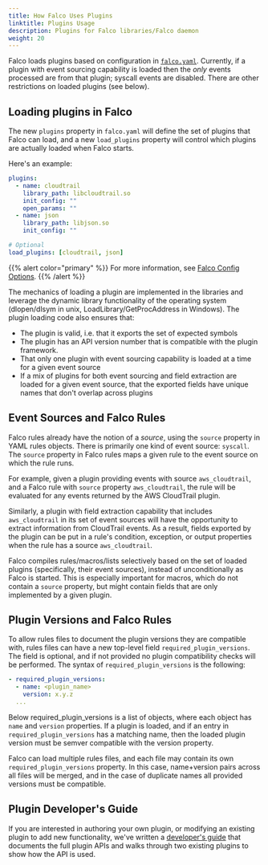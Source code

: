 ```yaml
---
title: How Falco Uses Plugins
linktitle: Plugins Usage
description: Plugins for Falco libraries/Falco daemon
weight: 20
---
```


Falco loads plugins based on configuration in [`falco.yaml`](https://github.com/falcosecurity/falco/blob/master/falco.yaml). Currently, if a plugin with event sourcing capability is loaded then the *only* events processed are from that plugin; syscall events are disabled. There are other restrictions on loaded plugins (see below).

## Loading plugins in Falco

The new `plugins` property in `falco.yaml` will define the set of plugins that Falco can load, and a new `load_plugins` property will control which plugins are actually loaded when Falco starts.

Here's an example:

```yaml
plugins:
  - name: cloudtrail
    library_path: libcloudtrail.so
    init_config: ""
    open_params: ""
  - name: json
    library_path: libjson.so
    init_config: ""

# Optional
load_plugins: [cloudtrail, json]
```

{{% alert color="primary" %}}
For more information, see [Falco Config Options](/docs/reference/daemon/config-options).
{{% /alert %}}

The mechanics of loading a plugin are implemented in the libraries and leverage the dynamic library functionality of the operating system (dlopen/dlsym in unix, LoadLibrary/GetProcAddress in Windows). The plugin loading code also ensures that:

- The plugin is valid, i.e. that it exports the set of expected symbols
- The plugin has an API version number that is compatible with the plugin framework.
- That only one plugin with event sourcing capability is loaded at a time for a given event source
- If a mix of plugins for both event sourcing and field extraction are loaded for a given event source, that the exported fields have unique names that don't overlap across plugins

## Event Sources and Falco Rules

Falco rules already have the notion of a *source*, using the `source` property in YAML rules objects. There is primarily one kind of event source: `syscall`. The `source` property in Falco rules maps a given rule to the event source on which the rule runs.

For example, given a plugin providing events with source `aws_cloudtrail`, and a Falco rule with `source` property `aws_cloudtrail`, the rule will be evaluated for any events returned by the AWS CloudTrail plugin.

Similarly, a plugin with field extraction capability that includes `aws_cloudtrail` in its set of event sources will have the opportunity to extract information from CloudTrail events. As a result, fields exported by the plugin can be put in a rule's condition, exception, or output properties when the rule has a source `aws_cloudtrail`.

Falco compiles rules/macros/lists selectively based on the set of loaded plugins (specifically, their event sources), instead of unconditionally as Falco is started. This is especially important for macros, which do not contain a `source` property, but might contain fields that are only implemented by a given plugin.

## Plugin Versions and Falco Rules

To allow rules files to document the plugin versions they are compatible with, rules files can have a new top-level field `required_plugin_versions`. The field is optional, and if not provided no plugin compatibility checks will be performed. The syntax of `required_plugin_versions` is the following:

```yaml
- required_plugin_versions:
  - name: <plugin_name>
    version: x.y.z
  ...
```

Below required_plugin_versions is a list of objects, where each object has `name` and `version` properties. If a plugin is loaded, and if an entry in `required_plugin_versions` has a matching name, then the loaded plugin version must be semver compatible with the version property.

Falco can load multiple rules files, and each file may contain its own `required_plugin_versions` property. In this case, name+version pairs across all files will be merged, and in the case of duplicate names all provided versions must be compatible.

## Plugin Developer's Guide

If you are interested in authoring your own plugin, or modifying an existing plugin to add new functionality, we've written a [developer's guide](/docs/plugins/developers-guide) that documents the full plugin APIs and walks through two existing plugins to show how the API is used.
